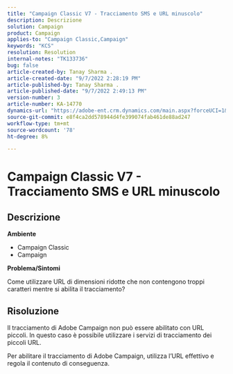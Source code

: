 ```yaml
---
title: "Campaign Classic V7 - Tracciamento SMS e URL minuscolo"
description: Descrizione
solution: Campaign
product: Campaign
applies-to: "Campaign Classic,Campaign"
keywords: "KCS"
resolution: Resolution
internal-notes: "TK133736"
bug: false
article-created-by: Tanay Sharma .
article-created-date: "9/7/2022 2:28:19 PM"
article-published-by: Tanay Sharma .
article-published-date: "9/7/2022 2:49:13 PM"
version-number: 3
article-number: KA-14770
dynamics-url: "https://adobe-ent.crm.dynamics.com/main.aspx?forceUCI=1&pagetype=entityrecord&etn=knowledgearticle&id=da90614b-b92e-ed11-9db1-002248086735"
source-git-commit: e8f4ca2dd578944d4fe399074fab461de88ad247
workflow-type: tm+mt
source-wordcount: '78'
ht-degree: 8%

---
```


# Campaign Classic V7 - Tracciamento SMS e URL minuscolo

## Descrizione


<b>Ambiente</b>

- Campaign Classic
- Campaign




<b>Problema/Sintomi</b>

Come utilizzare URL di dimensioni ridotte che non contengono troppi caratteri mentre si abilita il tracciamento?


## Risoluzione


Il tracciamento di Adobe Campaign non può essere abilitato con URL piccoli. In questo caso è possibile utilizzare i servizi di tracciamento dei piccoli URL.

Per abilitare il tracciamento di Adobe Campaign, utilizza l’URL effettivo e regola il contenuto di conseguenza.



